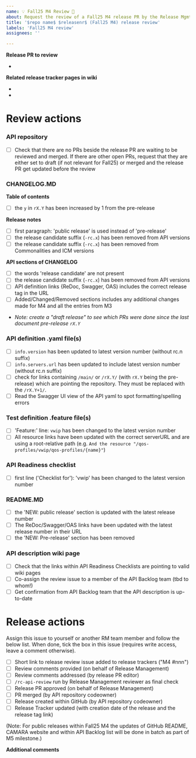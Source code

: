 ```yaml
---
name: 💡 Fall25 M4 Review 🌟
about: Request the review of a Fall25 M4 release PR by the Release Mgmt team
title: '$repo name$ $releasenr$ (Fall25 M4) release review'
labels: 'Fall25 M4 review'
assignees: ''

---
```



**Release PR to review**
<!-- Put here the link to the release PR that need to be reviewed -->

- 

**Related release tracker pages in wiki**
<!-- Put here the link(s) to the release trackers of the API versions which will (pre)-released with the release PR -->

- 
- 

# Review actions

### API repository
- [ ] Check that there are no PRs beside the release PR are waiting to be reviewed and merged. If there are other open PRs, request that they are either set to draft (if not relevant for Fall25) or merged and the release PR get updated before the review

### CHANGELOG.MD 
**Table of contents**
- [ ] the `y` in `rX.Y` has been increased by 1 from the pre-release 

**Release notes**
- [ ] first paragraph: 'public release' is used instead of 'pre-release'
- [ ] the release candidate suffix (`-rc.x`) has been removed from API versions
- [ ] the release candidate suffix (`-rc.x`) has been removed from Commonalities and ICM versions

**API sections of CHANGELOG**
- [ ] the words 'release candidate' are not present
- [ ] the release candidate suffix (`-rc.x`) has been removed from API versions
- [ ] API definition links {ReDoc, Swagger, OAS) includes the correct release tag in the URL
- [ ] Added/Changed/Removed sections includes any additional changes made for M4 and all the entries from M3
- _Note: create a "draft release" to see which PRs were done since the last document pre-release `rX.Y`_

### API definition .yaml file(s)
- [ ] `info.version` has been updated to latest version number (without rc.n suffix)
- [ ] `info.servers.url` has been updated to include latest version number (without rc.n suffix)
- [ ] check for links containing `/main/` or `/rX.Y/` (with `rX.Y` being the pre-release) which are pointing the repository. They must be replaced with the `/rX.Y+1/`.
- [ ] Read the Swagger UI view of the API yaml to spot formatting/spelling errors

### Test definition .feature file(s)
- [ ] 'Feature:' line: `vwip` has been changed to the latest version number
- [ ] All resource links have been updated with the correct serverURL and are using a root-relative path (e.g. `And the resource "/qos-profiles/vwip/qos-profiles/{name}"`)

### API Readiness checklist
- [ ] first line ('Checklist for'): 'vwip' has been changed to the latest version number

### README.MD
- [ ] the 'NEW: public release' section is updated with the latest release number
- [ ] The ReDoc/Swagger/OAS links have been updated with the latest release number in their URL
- [ ] the 'NEW: Pre-release' section has been removed

### API description wiki page
- [ ] Check that the links within API Readiness Checklists are pointing to valid wiki pages
- [ ] Co-assign the review issue to a member of the API Backlog team (tbd to whom!)
- [ ] Get confirmation from API Backlog team that the API description is up-to-date

# Release actions

Assign this issue to yourself or another RM team member and follow the below list. 
When done, tick the box in this issue (requires write access, leave a comment otherwise). 

- [ ] Short link to release review issue added to release trackers ("M4 #nnn")
- [ ] Review comments provided (on behalf of Release Management)
- [ ] Review comments addressed (by release PR editor)
- [ ] `/rc-api-review` run by Release Management reviewer as final check
- [ ] Release PR approved (on behalf of Release Management)
- [ ] PR merged (by API repository codeowner)
- [ ] Release created within GitHub (by API repository codeowner)
- [ ] Release Tracker updated (with creation date of the release and the release tag link)

(Note: For public releases within Fall25 M4 the updates of GitHub README, CAMARA website and within API Backlog list will be done in batch as part of M5 milestone.)

**Additional comments**
<!-- Add any other comments here as needed. -->
